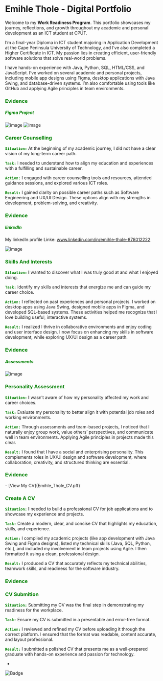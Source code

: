 # Emihle Thole - Digital Portfolio


Welcome to my **Work Readiness Program**. This portfolio showcases my journey, reflections, and growth throughout my academic and personal development as an ICT student at CPUT.

I’m a final-year Diploma in ICT student majoring in Application Development at the Cape Peninsula University of Technology, and I’ve also completed a Higher Certificate in ICT. My passion lies in creating efficient, user-friendly software solutions that solve real-world problems.

I have hands-on experience with Java, Python, SQL, HTML/CSS, and JavaScript. I’ve worked on several academic and personal projects, including mobile app designs using Figma, desktop applications with Java Swing, and database-driven systems. I’m also comfortable using tools like GitHub and applying Agile principles in team environments.

 <h3 style="color : green"> Evidence </h3>
<h5 style="color : green"> Figma Project </h5>
 
![image](https://github.com/user-attachments/assets/3ba0a72c-335d-44ed-9a18-3a5467078c93)
![image](https://github.com/user-attachments/assets/cf3d0f2c-223e-4348-81f2-4c161df09f10)

<h3 style="color : green"> Career Counselling </h3>


<code style="color : green">**Situation:**</code>
At the beginning of my academic journey, I did not have a clear vision of my long-term career path.

<code style="color : green">**Task:**</code>
I needed to understand how to align my education and experiences with a fulfilling and sustainable career.

 <code style="color : green">**Action:**</code>
I engaged with career counselling tools and resources, attended guidance sessions, and explored various ICT roles.

<code style="color : green">**Result:**</code>
I gained clarity on possible career paths such as Software Engineering and UX/UI Design. These options align with my strengths in development, problem-solving, and creativity.


 <h3 style="color : green"> Evidence </h3>
<h5 style="color : green"> linkedIn </h5>

 My linkedIn profile Linke:
www.linkedin.com/in/emihle-thole-878012222
 
![image](https://github.com/user-attachments/assets/062ad201-b42a-4ee2-b605-1fc0d9c679b2)


<h3 style="color : green"> Skills And Interests </h3>
 
 

<code style="color : green">**Situation:**</code>
I wanted to discover what I was truly good at and what I enjoyed doing.

<code style="color : green">**Task:**</code>
Identify my skills and interests that energize me and can guide my career choice.

<code style="color : green">**Action:**</code>
I reflected on past experiences and personal projects. I worked on desktop apps using Java Swing, designed mobile apps in Figma, and developed SQL-based systems. These activities helped me recognize that I love building useful, interactive systems.

<code style="color : green">**Result:**</code>
I realized I thrive in collaborative environments and enjoy coding and user interface design. I now focus on enhancing my skills in software development, while exploring UX/UI design as a career path.



 <h3 style="color : green"> Evidence </h3>
 <h5 style="color : green"> Assessments </h5>


 ![image](https://github.com/user-attachments/assets/48c83bd2-6b7b-47ed-9fab-8458990717a7)
<h3 style="color : green"> Personality Assessment </h3>



<code style="color : green">**Situation:**</code>
I wasn’t aware of how my personality affected my work and career choices.

<code style="color : green">**Task:**</code>
Evaluate my personality to better align it with potential job roles and working environments.

<code style="color : green">**Action:**</code>
Through assessments and team-based projects, I noticed that I naturally enjoy group work, value others’ perspectives, and communicate well in team environments. Applying Agile principles in projects made this clear.

<code style="color : green">**Result:**</code>
I found that I have a social and enterprising personality. This complements roles in UX/UI design and software development, where collaboration, creativity, and structured thinking are essential.


 <h3 style="color : green"> Evidence </h3>
 - [View My CV](Emihle_Thole_CV.pff)

 <h3 style="color : green"> Create A CV </h3>
 


<code style="color : green">**Situation:**</code>
I needed to build a professional CV for job applications and to showcase my experience and projects.

<code style="color : green">**Task:**</code>
Create a modern, clear, and concise CV that highlights my education, skills, and experience.

<code style="color : green">**Action:**</code>
I compiled my academic projects (like app development with Java Swing and Figma designs), listed my technical skills (Java, SQL, Python, etc.), and included my involvement in team projects using Agile. I then formatted it using a clean, professional design.

<code style="color : green">**Result:**</code>
I produced a CV that accurately reflects my technical abilities, teamwork skills, and readiness for the software industry.



 <h3 style="color : green"> Evidence </h3>

 <h3 style="color : green"> CV Submition </h3>


 
<code style="color : green">**Situation:**</code>
Submitting my CV was the final step in demonstrating my readiness for the workplace.

<code style="color : green">**Task:**</code>
Ensure my CV is submitted in a presentable and error-free format.

<code style="color : green">**Action:**</code>
I reviewed and refined my CV before uploading it through the correct platform. I ensured that the format was readable, content accurate, and layout professional.

<code style="color : green">**Result:**</code>
I submitted a polished CV that presents me as a well-prepared graduate with hands-on experience and passion for technology.


- 
![Badge](https://img.shields.io/badge/My%20Evidence-blue)
















